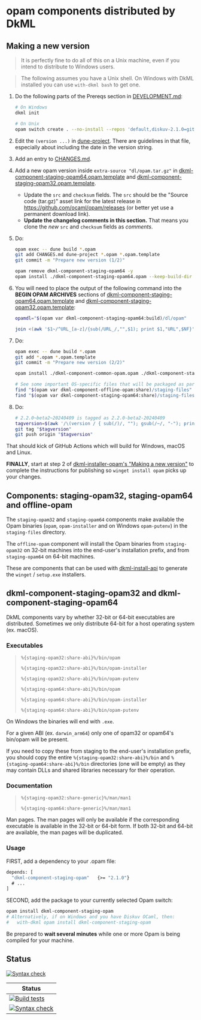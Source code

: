 # opam components distributed by DkML

## Making a new version

> It is perfectly fine to do all of this on a Unix machine, even if you intend to distribute to Windows users.

> The following assumes you have a Unix shell. On Windows with DkML installed you can use `with-dkml bash` to get one.

1. Do the following parts of the Prereqs section in [DEVELOPMENT.md](./DEVELOPMENT.md):

   ```sh
   # On Windows
   dkml init

   # On Unix
   opam switch create . --no-install --repos 'default,diskuv-2.1.0=git+https://github.com/diskuv/diskuv-opam-repository.git#2.1.0' --packages dkml-base-compiler.4.14.0~v2.1.0
   ```
2. Edit the `(version ...)` in [dune-project](./dune-project).
   There are guidelines in that file, especially about including the date in the version string.
3. Add an entry to [CHANGES.md](./CHANGES.md).
4. Add a new opam version inside `extra-source "dl/opam.tar.gz"` in [dkml-component-staging-opam64.opam.template](./dkml-component-staging-opam64.opam.template) and [dkml-component-staging-opam32.opam.template](./dkml-component-staging-opam32.opam.template).
   - Update the `src` and `checksum` fields. The `src` should be the "Source code (tar.gz)" asset link for the latest release in https://github.com/ocaml/opam/releases (or better yet use a permanent download link).
   - **Update the changelog comments in this section.** That means you clone the *new* `src` and `checksum` fields as *comments*.
5. Do:

   ```sh
   opam exec -- dune build *.opam
   git add CHANGES.md dune-project *.opam *.opam.template
   git commit -m "Prepare new version (1/2)"

   opam remove dkml-component-staging-opam64 -y
   opam install ./dkml-component-staging-opam64.opam --keep-build-dir
   ```
6. You will need to place the output of the following command into the **BEGIN OPAM ARCHIVES** sections of [dkml-component-staging-opam64.opam.template](./dkml-component-staging-opam64.opam.template) and [dkml-component-staging-opam32.opam.template](./dkml-component-staging-opam32.opam.template):

   ```sh
   opamdl="$(opam var dkml-component-staging-opam64:build)/dl/opam"

   join <(awk '$1~/^URL_[a-z]/{sub(/URL_/,"",$1); print $1,"URL",$NF}' "${opamdl}/src_ext/Makefile" "${opamdl}/src_ext/Makefile.sources") <(awk '$1~/^MD5_[a-z]/{sub(/MD5_/,"",$1); print $1,"MD5",$NF}' "${opamdl}/src_ext/Makefile" "${opamdl}/src_ext/Makefile.sources") | awk -v dq='"' '$2=="URL" && $4=="MD5"{name=$3; sub(".*/", "",name); printf "extra-source %sdl/opam/src_ext/archives/%s%s {\n  src: %s%s%s\n  checksum: [\n    %smd5=%s%s\n  ]\n}\n", dq,name,dq, dq,$3,dq, dq,$5,dq }'
   ```
7. Do:

   ```sh
   opam exec -- dune build *.opam
   git add *.opam *.opam.template
   git commit -m "Prepare new version (2/2)"

   opam install ./dkml-component-common-opam.opam ./dkml-component-staging-opam32.opam ./dkml-component-staging-opam64.opam ./dkml-component-offline-opam.opam --keep-build-dir --yes

   # See some important OS-specific files that will be packaged as part of the installer
   find "$(opam var dkml-component-offline-opam:share)/staging-files"
   find "$(opam var dkml-component-staging-opam64:share)/staging-files"
   ```

8. Do:

   ```sh
   # 2.2.0~beta2~20240409 is tagged as 2.2.0-beta2-20240409
   tagversion=$(awk '/\(version / { sub(/)/, ""); gsub(/~/, "-"); print $2 }' dune-project)
   git tag "$tagversion"
   git push origin "$tagversion"
   ```

That should kick of GitHub Actions which will build for Windows, macOS and Linux.

**FINALLY**, start at step 2 of [dkml-installer-opam's "Making a new version"](https://github.com/diskuv/dkml-installer-opam?tab=readme-ov-file#making-a-new-version) to complete the instructions for publishing so `winget install opam` picks up your changes.

## Components: staging-opam32, staging-opam64 and offline-opam

The `staging-opam32` and `staging-opam64` components make available the Opam binaries (`opam`, `opam-installer`
and on Windows `opam-putenv`) in the `staging-files` directory.

The `offline-opam` component will install the Opam binaries from `staging-opam32` on 32-bit machines into
the end-user's installation prefix, and from `staging-opam64` on 64-bit machines.

These are components that can be used with [dkml-install-api](https://diskuv.github.io/dkml-install-api/index.html)
to generate the `winget` / `setup.exe` installers.

## dkml-component-staging-opam32 and dkml-component-staging-opam64

DkML components vary by whether 32-bit or 64-bit executables are distributed. Sometimes
we only distribute 64-bit for a host operating system (ex. macOS).

### Executables

> `%{staging-opam32:share-abi}%/bin/opam`
>
> `%{staging-opam32:share-abi}%/bin/opam-installer`
>
> `%{staging-opam32:share-abi}%/bin/opam-putenv`
>
> `%{staging-opam64:share-abi}%/bin/opam`
>
> `%{staging-opam64:share-abi}%/bin/opam-installer`
>
> `%{staging-opam64:share-abi}%/bin/opam-putenv`

On Windows the binaries will end with `.exe`.

For a given ABI (ex. `darwin_arm64`) only one of opam32 or opam64's bin/opam
will be present.

If you need to copy these from staging to the end-user's installation prefix, you should copy
the entire `%{staging-opam32:share-abi}%/bin` and
`%{staging-opam64:share-abi}%/bin` directories (one will be empty) as they may contain DLLs
and shared libraries necessary for their operation.

### Documentation

> `%{staging-opam32:share-generic}%/man/man1`
>
> `%{staging-opam64:share-generic}%/man/man1`

Man pages. The man pages will only be available if the corresponding executable is available
in the 32-bit or 64-bit form. If both 32-bit and 64-bit are available, the man pages will
be duplicated.

### Usage

FIRST, add a dependency to your .opam file:

```ocaml
depends: [
  "dkml-component-staging-opam"   {>= "2.1.0"}
  # ...
]
```

SECOND, add the package to your currently selected Opam switch:

```bash
opam install dkml-component-staging-opam
# Alternatively, if on Windows and you have Diskuv OCaml, then:
#   with-dkml opam install dkml-component-staging-opam
```

Be prepared to **wait several minutes** while one or more Opam is being
compiled for your machine.

## Status

[![Syntax check](https://github.com/diskuv/dkml-component-opam/actions/workflows/syntax.yml/badge.svg)](https://github.com/diskuv/dkml-component-opam/actions/workflows/syntax.yml)

| Status                                                                                                                                                                              |
| ----------------------------------------------------------------------------------------------------------------------------------------------------------------------------------- |
| [![Build tests](https://github.com/diskuv/dkml-component-opam/actions/workflows/dkml.yml/badge.svg)](https://github.com/diskuv/dkml-component-opam/actions/workflows/dkml.yml)      |
| [![Syntax check](https://github.com/diskuv/dkml-component-opam/actions/workflows/syntax.yml/badge.svg)](https://github.com/diskuv/dkml-component-opam/actions/workflows/syntax.yml) |
